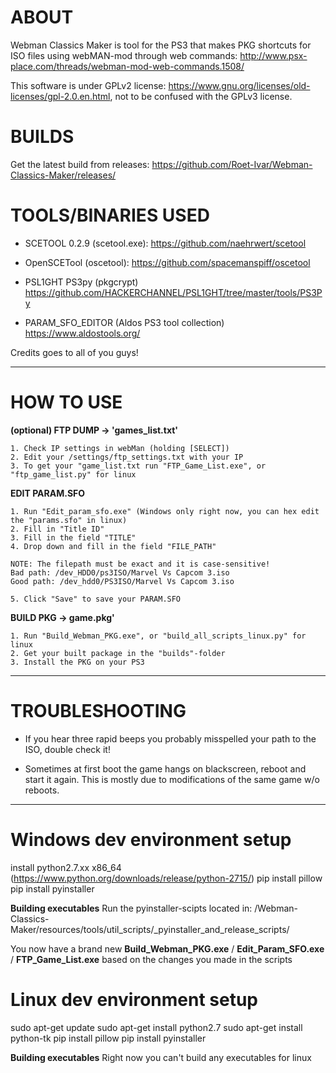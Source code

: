 # ABOUT
Webman Classics Maker is tool for the PS3 that makes PKG shortcuts for ISO files using webMAN-mod through web commands:
http://www.psx-place.com/threads/webman-mod-web-commands.1508/

This software is under GPLv2 license: https://www.gnu.org/licenses/old-licenses/gpl-2.0.en.html, not to be confused with the GPLv3 license.

# BUILDS
Get the latest build from releases:
https://github.com/Roet-Ivar/Webman-Classics-Maker/releases/

# TOOLS/BINARIES USED

* SCETOOL 0.2.9 (scetool.exe):
https://github.com/naehrwert/scetool

* OpenSCETool (oscetool):
https://github.com/spacemanspiff/oscetool

* PSL1GHT PS3py (pkgcrypt)
https://github.com/HACKERCHANNEL/PSL1GHT/tree/master/tools/PS3Py

* PARAM_SFO_EDITOR (Aldos PS3 tool collection)
https://www.aldostools.org/

Credits goes to all of you guys!

------------------------------------------------------------------------
# HOW TO USE

**(optional) FTP DUMP -> 'games_list.txt'**
	
	1. Check IP settings in webMan (holding [SELECT])
	2. Edit your /settings/ftp_settings.txt with your IP
	3. To get your "game_list.txt run "FTP_Game_List.exe", or "ftp_game_list.py" for linux

**EDIT PARAM.SFO**

	1. Run "Edit_param_sfo.exe" (Windows only right now, you can hex edit the "params.sfo" in linux)
	2. Fill in "Title ID"
	3. Fill in the field "TITLE"
	4. Drop down and fill in the field "FILE_PATH"

	NOTE: The filepath must be exact and it is case-sensitive!
	Bad path: /dev_HDD0/ps3ISO/Marvel Vs Capcom 3.iso
	Good path: /dev_hdd0/PS3ISO/Marvel Vs Capcom 3.iso

	5. Click "Save" to save your PARAM.SFO


**BUILD PKG -> game.pkg'**

	1. Run "Build_Webman_PKG.exe", or "build_all_scripts_linux.py" for linux
	2. Get your built package in the "builds"-folder
	3. Install the PKG on your PS3
	
---------------------------------------------------------------------------------------------------	
# TROUBLESHOOTING
	
* If you hear three rapid beeps you probably misspelled your path to the ISO, double check it!

* Sometimes at first boot the game hangs on blackscreen, reboot and start it again. This is mostly due to modifications of the same game w/o reboots.
	
---------------------------------------------------------------------------------------------------

# Windows dev environment setup 

install python2.7.xx x86_64 (https://www.python.org/downloads/release/python-2715/)
pip install pillow
pip install pyinstaller

**Building executables**
Run the pyinstaller-scipts located in:
/Webman-Classics-Maker/resources/tools/util_scripts/_pyinstaller_and_release_scripts/

You now have a brand new **Build_Webman_PKG.exe** / **Edit_Param_SFO.exe** / **FTP_Game_List.exe** based on the changes you made in the scripts

# Linux dev environment setup

sudo apt-get update
sudo apt-get install python2.7
sudo apt-get install python-tk
pip install pillow
pip install pyinstaller

**Building executables**
Right now you can't build any executables for linux

